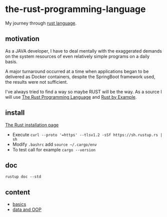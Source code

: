 # the-rust-programming-language
My journey through [rust language](https://www.rust-lang.org).

## motivation
As a JAVA developer, I have to deal mentally with the exaggerated demands on the system resources of even relatively 
simple programs on a daily basis. 

A major turnaround occurred at a time when applications began to be delivered as Docker containers, despite the 
SpringBoot framework used, the results were not sufficient.

I've always tried to find a way so maybe RUST will be the way. As a source I will use 
[The Rust Programming Language](https://doc.rust-lang.org/book/title-page.html) and 
[Rust by Example](https://doc.rust-lang.org/stable/rust-by-example/). 

## install
[The Rust installation page](https://www.rust-lang.org/learn/get-started)
- Execute `curl --proto '=https' --tlsv1.2 -sSf https://sh.rustup.rs | sh`
- Modify `.bashrc` add `source ~/.cargo/env`
- To test call for example `cargo --version`

## doc
```
rustup doc --std
```

## content
- [basics](./basics/README.md)
- [data and OOP](./data/README.md)
